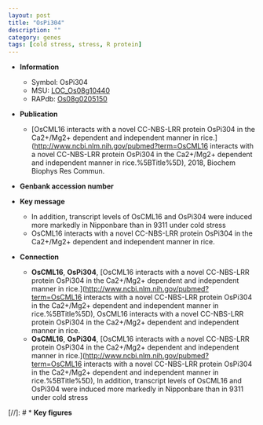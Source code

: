 ```yaml
---
layout: post
title: "OsPi304"
description: ""
category: genes
tags: [cold stress, stress, R protein]
---
```


* **Information**  
    + Symbol: OsPi304  
    + MSU: [LOC_Os08g10440](http://rice.plantbiology.msu.edu/cgi-bin/ORF_infopage.cgi?orf=LOC_Os08g10440)  
    + RAPdb: [Os08g0205150](http://rapdb.dna.affrc.go.jp/viewer/gbrowse_details/irgsp1?name=Os08g0205150)  

* **Publication**  
    + [OsCML16 interacts with a novel CC-NBS-LRR protein OsPi304 in the Ca2+/Mg2+ dependent and independent manner in rice.](http://www.ncbi.nlm.nih.gov/pubmed?term=OsCML16 interacts with a novel CC-NBS-LRR protein OsPi304 in the Ca2+/Mg2+ dependent and independent manner in rice.%5BTitle%5D), 2018, Biochem Biophys Res Commun.

* **Genbank accession number**  

* **Key message**  
    + In addition, transcript levels of OsCML16 and OsPi304 were induced more markedly in Nipponbare than in 9311 under cold stress
    + OsCML16 interacts with a novel CC-NBS-LRR protein OsPi304 in the Ca2+/Mg2+ dependent and independent manner in rice.

* **Connection**  
    + __OsCML16__, __OsPi304__, [OsCML16 interacts with a novel CC-NBS-LRR protein OsPi304 in the Ca2+/Mg2+ dependent and independent manner in rice.](http://www.ncbi.nlm.nih.gov/pubmed?term=OsCML16 interacts with a novel CC-NBS-LRR protein OsPi304 in the Ca2+/Mg2+ dependent and independent manner in rice.%5BTitle%5D), OsCML16 interacts with a novel CC-NBS-LRR protein OsPi304 in the Ca2+/Mg2+ dependent and independent manner in rice.
    + __OsCML16__, __OsPi304__, [OsCML16 interacts with a novel CC-NBS-LRR protein OsPi304 in the Ca2+/Mg2+ dependent and independent manner in rice.](http://www.ncbi.nlm.nih.gov/pubmed?term=OsCML16 interacts with a novel CC-NBS-LRR protein OsPi304 in the Ca2+/Mg2+ dependent and independent manner in rice.%5BTitle%5D),  In addition, transcript levels of OsCML16 and OsPi304 were induced more markedly in Nipponbare than in 9311 under cold stress

[//]: # * **Key figures**  


